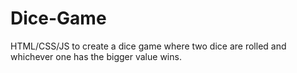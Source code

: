 # Dice-Game
HTML/CSS/JS to create a dice game where two dice are rolled and whichever one has the bigger value wins.
